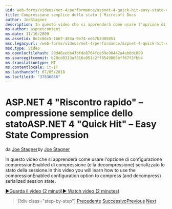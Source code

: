```yaml
---
uid: web-forms/videos/net-4/performance/aspnet-4-quick-hit-easy-state-compression
title: Compressione semplice dello stato | Microsoft Docs
author: JoeStagner
description: In questo video che si apprenderà come usare l'opzione di configurazione compressionEnabled di compressione (e la decompressione) serializzato lo stato della sessione.
ms.author: aspnetcontent
ms.date: 11/16/2009
ms.assetid: 8e2c66c5-1b67-483a-9e74-ed67b3d85051
msc.legacyurl: /web-forms/videos/net-4/performance/aspnet-4-quick-hit-easy-state-compression
msc.type: video
ms.openlocfilehash: 20d46eebb43bfde8764fce69e90442a4ab0dc890
ms.sourcegitcommit: b28cd0313af316c051c2ff8549865bff67f2fbb4
ms.translationtype: MT
ms.contentlocale: it-IT
ms.lasthandoff: 07/05/2018
ms.locfileid: "37836866"
---
```

<a name="aspnet-4-quick-hit--easy-state-compression"></a><span data-ttu-id="8dcb9-103">ASP.NET 4 "Riscontro rapido" – compressione semplice dello stato</span><span class="sxs-lookup"><span data-stu-id="8dcb9-103">ASP.NET 4 "Quick Hit" – Easy State Compression</span></span>
====================
<span data-ttu-id="8dcb9-104">da [Joe Stagner](https://github.com/JoeStagner)</span><span class="sxs-lookup"><span data-stu-id="8dcb9-104">by [Joe Stagner](https://github.com/JoeStagner)</span></span>

<span data-ttu-id="8dcb9-105">In questo video che si apprenderà come usare l'opzione di configurazione compressionEnabled di compressione (e la decompressione) serializzato lo stato della sessione.</span><span class="sxs-lookup"><span data-stu-id="8dcb9-105">In this video you will learn how to use the compressionEnabled configuration option to compress (and decompress) serialized session state.</span></span> 

[<span data-ttu-id="8dcb9-106">&#9654;Guarda il video (2 minuti)</span><span class="sxs-lookup"><span data-stu-id="8dcb9-106">&#9654; Watch video (2 minutes)</span></span>](https://channel9.msdn.com/Blogs/ASP-NET-Site-Videos/aspnet-4-quick-hit-easy-state-compression)

> [!div class="step-by-step"]
> <span data-ttu-id="8dcb9-107">[Precedente](aspnet-4-quick-hit-selective-view-state.md)
> [Successivo](how-do-i-use-the-viewstatemode-property-for-managing-viewstate.md)</span><span class="sxs-lookup"><span data-stu-id="8dcb9-107">[Previous](aspnet-4-quick-hit-selective-view-state.md)
[Next](how-do-i-use-the-viewstatemode-property-for-managing-viewstate.md)</span></span>

